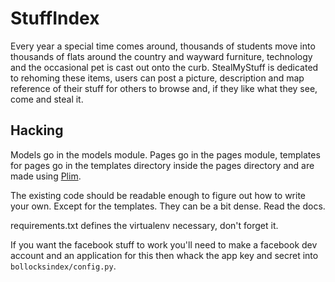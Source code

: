# StuffIndex
Every year a special time comes around, thousands of students move into thousands of flats around the country and wayward furniture, technology and the occasional pet is cast out onto the curb. StealMyStuff is dedicated to rehoming these items, users can post a picture, description and map reference of their stuff for others to browse and, if they like what they see, come and steal it. 

## Hacking
Models go in the models module. Pages go in the pages module, templates for
pages go in the templates directory inside the pages directory and are made
using [Plim](https://plim.readthedocs.org/en/latest/en/nutshell.html).

The existing code should be readable enough to figure out how to write your own.
Except for the templates. They can be a bit dense. Read the docs.

requirements.txt defines the virtualenv necessary, don't forget it.

If you want the facebook stuff to work you'll need to make a facebook dev
account and an application for this then whack the app key and secret into
`bollocksindex/config.py`.
